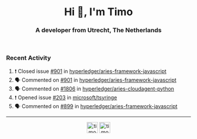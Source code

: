 <h1 align="center">Hi 👋, I'm Timo</h1>
<h3 align="center">A developer from Utrecht, The Netherlands</h3>
<br/>
<!-- https://github.com/rahuldkjain/github-profile-readme-generator --!>

<!--  <p align="left"><img src="https://github-readme-stats.vercel.app/api?username=timoglastra&show_icons=true&count_private=true&" alt="timoglastra" /></p> --!>

<!--
Github language stats
<p align="left"><img src="https://github-readme-stats.vercel.app/api/top-langs/?username=timoglastra&layout=compact" alt="timoglastra" /><p>
-->

<!-- Codestats language stats -->
<!-- <p align="left"><img src="https://codestats-readme.vercel.app/api/top-langs/?username=timoglastra&layout=compact&language_count=12" alt="timoglastra" /><p>    --!>
  
<h3>Recent Activity</h3>

<!--START_SECTION:activity-->
1. ❗️ Closed issue [#901](https://github.com/hyperledger/aries-framework-javascript/issues/901) in [hyperledger/aries-framework-javascript](https://github.com/hyperledger/aries-framework-javascript)
2. 🗣 Commented on [#901](https://github.com/hyperledger/aries-framework-javascript/issues/901) in [hyperledger/aries-framework-javascript](https://github.com/hyperledger/aries-framework-javascript)
3. 🗣 Commented on [#1806](https://github.com/hyperledger/aries-cloudagent-python/issues/1806) in [hyperledger/aries-cloudagent-python](https://github.com/hyperledger/aries-cloudagent-python)
4. ❗️ Opened issue [#203](https://github.com/microsoft/tsyringe/issues/203) in [microsoft/tsyringe](https://github.com/microsoft/tsyringe)
5. 🗣 Commented on [#899](https://github.com/hyperledger/aries-framework-javascript/issues/899) in [hyperledger/aries-framework-javascript](https://github.com/hyperledger/aries-framework-javascript)
<!--END_SECTION:activity-->

---

<p align="center">
<a href="https://twitter.com/timoglastra" target="blank"><img align="center" src="https://cdn.jsdelivr.net/npm/simple-icons@3.0.1/icons/twitter.svg" alt="timoglastra" height="30" width="30" /></a>
<a href="https://linkedin.com/in/timoglastra" target="blank"><img align="center" src="https://cdn.jsdelivr.net/npm/simple-icons@3.0.1/icons/linkedin.svg" alt="timoglastra" height="30" width="30" /></a>
</p>



